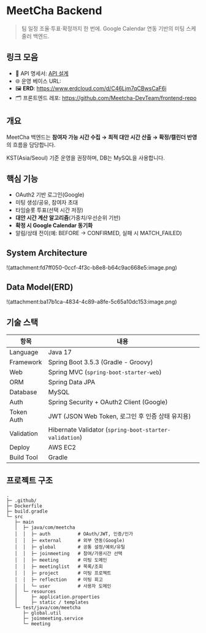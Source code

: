 # MeetCha Backend

> 팀 일정 조율·투표·확정까지 한 번에.
Google Calendar 연동 기반의 미팅 스케줄러 백엔드.
> 


## 링크 모음

- 🔗 API 명세서: [API 설계](https://www.notion.so/API-2233a31c4bd980fc8ee9ca4edeaee570?pvs=21)
- 🌐 운영 베이스 URL:
- 🖼 **ERD**:  https://www.erdcloud.com/d/C46Ljm7qCBwsCaF6i
- 🗂 프론트엔드 레포: https://github.com/Meetcha-DevTeam/frontend-repo


## 개요

MeetCha 백엔드는 **참여자 가능 시간 수집 → 최적 대안 시간 산출 → 확정/캘린더 반영**의 흐름을 담당합니다.

KST(Asia/Seoul) 기준 운영을 권장하며, DB는 MySQL을 사용합니다.


## 핵심 기능

- OAuth2 기반 로그인(Google)
- 미팅 생성/공유, 참여자 초대
- 타임슬롯 투표(선택 시간 저장)
- **대안 시간 계산 알고리즘**(가중치/우선순위 기반)
- **확정 시 Google Calendar 동기화**
- 알림/상태 전이(예: BEFORE → CONFIRMED, 실패 시 MATCH_FAILED)


## System Architecture

!(attachment:fd7ff050-0ccf-4f3c-b8e8-b64c9ac668e5:image.png)


## Data Model(ERD)

!(attachment:ba17b1ca-4834-4c89-a8fe-5c65a10dc153:image.png)


## 기술 스택

| 항목 | 내용 |
| --- | --- |
| Language | Java 17 |
| Framework | Spring Boot 3.5.3 (Gradle - Groovy) |
| Web | Spring MVC (`spring-boot-starter-web`) |
| ORM | Spring Data JPA |
| Database | MySQL |
| Auth | Spring Security + OAuth2 Client (Google) |
| Token Auth | JWT (JSON Web Token, 로그인 후 인증 상태 유지용) |
| Validation | Hibernate Validator (`spring-boot-starter-validation`) |
| Deploy | AWS EC2 |
| Build Tool | Gradle |


## 프로젝트 구조

```
.
├─ .github/               
├─ Dockerfile
├─ build.gradle
└─ src
   ├─ main
   │  ├─ java/com/meetcha
   │  │  ├─ auth          # OAuth/JWT, 인증/인가
   │  │  ├─ external      # 외부 연동(Google)
   │  │  ├─ global        # 공통 설정/예외/유틸
   │  │  ├─ joinmeeting   # 참여/가용시간 선택
   │  │  ├─ meeting       # 미팅 도메인
   │  │  ├─ meetinglist   # 목록/조회
   │  │  ├─ project       # 미팅 프로젝트
   │  │  ├─ reflection    # 미팅 회고
   │  │  └─ user          # 사용자 도메인
   │  └─ resources
   │     ├─ application.properties
   │     ├─ static / templates
   └─ test/java/com/meetcha
      ├─ global.util
      ├─ joinmeeting.service
      └─ meeting

```
